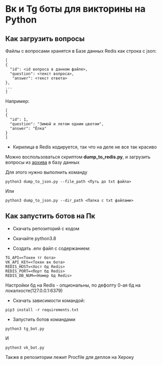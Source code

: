 # Вк и Tg боты для викторины на Python

## Как загрузить вопросы

Файлы с вопросами хранятся в Базе данных Redis как строка с json:
```
[
{
  "id": <id вопроса в данном файле>,
  "question": <текст вопроса>,
   "answer": <текст ответа>
},
...
]
```

Например:

```
[
{
  "id": 1,
  "question": "Зимой и летом одним цветом",
  "answer": "Ёлка"
}
]
```
* Кирилица в Redis кодируется, так что на деле не все так красиво


Можно воспользоваться скриптом **dump_to_redis.py**, и загрузить вопросы из [архива](https://dvmn.org/media/modules_dist/quiz-questions.zip) в базу данных

Для этого нужно выполнить команду

```
python3 dump_to_json.py --file_path <Путь до txt файла>
```

Или

```
python3 dump_to_json.py --dir_path <Папка с txt файлами>
```


## Как запустить ботов на Пк
* Скачать репозиторий с кодом

* Скачайте python3.8

* Создать .env файл с содержанием:
```
TG_API=<Токен тг бота>
VK_API_KEY=<Токен вк бота>
REDIS_HOST=<Хост бд Redis>
REDIS_PORT=<Порт бд Redis>
REDIS_DB_NUM=<Номер бд Redis>
```
Настройки бд на Redis - опциональны, по дефолту 0-ая бд на локалхосте(127.0.0.1:6379)


* Скачать зависимости командой:
```
pip3 install -r requirements.txt
```

* Запустить ботов командами
```
python3 tg_bot.py
```
И
```
python3 vk_bot.py
```
Также в репозитории лежит Procfile для деплоя на Хероку
